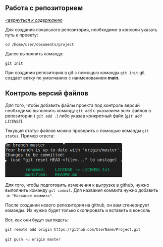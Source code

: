 ## Работа с репозиторием

[<_вернуться к содержанию_](./README.md)

Для создания локального репозитория, необходимо в консоли указать путь к проекту:

~~~
cd /home/user/documents/project
~~~

Далее выполнить команду:

~~~~
git init
~~~~

При создании репозитория в git с помощью команды `git init` git создает ветку по умолчанию с наименованием <strong>main</strong>.

## Контроль версий файлов

Для того, чтобы добавить файлы проекта под контроль версий необходимо выполнить команду `git add` с указанием всех файлов в репозитории ( _`git add .`_) либо указав конкретный файл (_`git add LICENSE`_).

Текущий статус файлов можно проверить с помощью команды `git status`. Пример ответа:

![](./Branch2.png)

Для того, чтобы подготовить изменения к выгрузке в github, нужно выполнить команду `git commit`. Для названия коммита нужно добавить `-m "Название коммита"`.

 После создании нового репозитория на github, он вам сгенерирует команды. Их нужно будет только скопировать и вставить в консоль

Вот, как они будут выглядеть:
~~~
git remote add origin https://github.com/UserName/Project.git

git push -u origin master
~~~

